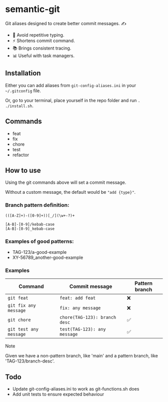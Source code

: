 
# semantic-git
Git aliases designed to create better commit messages. ✍️

- 🔁 Avoid repetitive typing.
- ⚡ Shortens commit command.
- 📚 Brings consistent tracing.
- 📊 Useful with task managers. 

## Installation
Either you can add aliases from `git-config-aliases.ini` in your `~/.gitconfig` file.

Or, go to your terminal, place yourself in the repo folder and run `. ./install.sh`.

## Commands
- feat
- fix
- chore
- test
- refactor

## How to use

Using the git commands above will set a commit message.

Without a custom message, the default would be `"add {type}"`.

### Branch pattern definition:
```regexp
(([A-Z]+)-([0-9]+))[_/](\w+-?)+
```
```glob
[A-B]-[0-9]/kebab-case
[A-B]-[0-9]_kebab-case
```

### Examples of good patterns:
- TAG-123/a-good-example
- XY-56789_another-good-example

### Examples
| Command                 | Commit message      |  Pattern branch  |
| ----------------------- | --------------------------------- | -- |
| `git feat`              | `feat: add feat`                  | ❌ |
| `git fix any message`   | `fix: any message`                | ❌ |
| `git chore`             | `chore(TAG-123): branch desc`     | ✅ |
| `git test any message`  | `test(TAG-123): any message`      | ✅ |

> [!NOTE]  
> Given we have a non-pattern branch, like 'main'
> and a pattern branch, like 'TAG-123/branch-desc'.


## Todo
- Update git-config-aliases.ini to work as git-functions.sh does
- Add unit tests to ensure expected behaviour